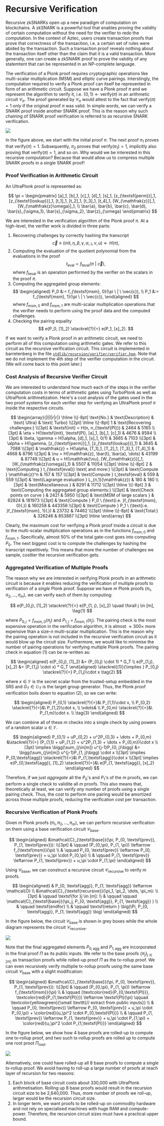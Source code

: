 # Recursive Verification

Recursive zkSNARKs open up a new paradigm of computation on blockchains. A zkSNARK is a powerful tool that enables proving the validity of certain computation without the need for the verifier to redo the computation. In the context of Aztec, users create transaction proofs that prove that correctness of the transaction, i.e. a certain set of rules were abided by the transaction. Such a transaction proof reveals nothing about the transaction itself other than the claim that it is a valid transaction. More generally, one can create a zkSNARK proof to prove the validity of any statemtent that can be represented in an NP-complete language.

The verification of a Plonk proof requires cryptographic operations like multi-scalar multiplication (MSM) and elliptic curve pairings. Interstingly, the computation required to verify a Plonk proof can itself be represented in form of an arithmetic circuit. Suppose we have a Plonk proof $\pi$ and we represent the algorithm to verify it, i.e. $\{0,1\}\leftarrow \textsf{verify}(\pi)$ in an arithmetic circuit $\mathcal{C}_{\pi}$. The proof generated by $\mathcal{C}_{\pi}$ would attest to the fact that $\textsf{verify}(\pi) = 1$ _only_ if the original proof $\pi$ was valid. In simple words, we can verify a SNARK proof inside another SNARK proof. This is the reason why such chaining of SNARK proof verification is referred to as recursive SNARK verification.

![](./images/recursion.png)

In the figure above, we start with the initial proof $\pi$. The next proof $\pi_1$ proves that $\textsf{verify}(\pi) = 1$. Subsequently, $\pi_2$ proves that $\textsf{verify}(\pi_1) = 1$, implicitly also proving that $\textsf{verify}(\pi) = 1$, and so on. Why would we be interested in this recursive computation? Because that would allow us to compress multiple SNARK proofs in a single SNARK proof!

<!-- $$
\begin{aligned}
   \pi_1 &\leftarrow \left\{\textsf{verify}(\pi) \stackrel{?}{=} 1\right\} \\
   \pi_2 &\leftarrow \left\{\textsf{verify}(\pi_1) \stackrel{?}{=} 1\right\} \equiv \left\{\textsf{verify}\left(\left\{\textsf{verify}(\pi) \stackrel{?}{=} 1\right\}\right) \stackrel{?}{=} 1\right\} \\
   \pi_3 &\leftarrow \left\{\textsf{verify}(\pi_2) \stackrel{?}{=} 1\right\} \equiv \left\{\textsf{verify}\left(\left\{\textsf{verify}(\pi_1) \stackrel{?}{=} 1\right\}\right) \stackrel{?}{=} 1\right\} \equiv \left\{\textsf{verify}\left(\left\{\textsf{verify}\left(\left\{\textsf{verify}(\pi) \stackrel{?}{=} 1\right\}\right) \stackrel{?}{=} 1\right\}\right) \stackrel{?}{=} 1\right\}
\end{aligned}
$$ -->

### Proof Verification in Arithmetic Circuit

An UltraPlonk proof is represented as:

$$
\pi = \begin{pmatrix}
    [a]_1, [b]_1, [c]_1, [d]_1, [s]_1, [z_{\textsf{perm}}]_1, [z_{\textsf{lookup}}]_1, [t_1]_1, [t_2]_1, [t_3]_1, [t_4]_1, [W_{\mathfrak{z}}]_1, [W_{\mathfrak{z}\omega}]_1, \\
    \bar{a}, \bar{b}, \bar{c}, \bar{d}, \bar{s}_{\sigma_1}, \bar{s}_{\sigma_2}, \bar{z}_{\omega}
\end{pmatrix}
$$

We are interested in the verification algorithm of the Plonk proof $\pi$. At a high-level, the verifier work is divided in three parts:

1. Recovering challenges by correctly hashing the transcript
   $$
   \vec{c}\equiv (\textsf{init}, \eta, \beta, \gamma, \alpha, \mathfrak{z}, \nu, u) \leftarrow H(\pi),
   $$
2. Computing the evaluation of the quotient polynomial from the evaluations in the proof
   $$
   t_{\textsf{eval}} = f_{\textsf{teval}}(\pi \ | \ \vec{c}),
   $$
   where $f_{\textsf{teval}}$ is an operation performed by the verifier on the scalars in the proof $\pi$.
3. Computing the aggregated group elements:
   $$
   \begin{aligned}
   P_0 &:= f_{\textsf{msm}, 0}(\pi \ | \ \vec{c}), \\
   P_1 &:= f_{\textsf{msm}, 1}(\pi \ | \ \vec{c}),
   \end{aligned}
   $$
   where $f_{\textsf{msm}, 0}$ and $f_{\textsf{msm}, 1}$ are multi-scalar multiplication operations that the verifier needs to perform using the proof data and the computed challenges.
4. Checking the pairing equality
   $$
   e(P_0, [1]_2) \stackrel{?}{=} e(P_1, [x]_2).
   $$

If we want to verify a Plonk proof in an arithmetic circuit, we need to perform all of this computation using arithmetic gates. We refer to this circuit as the recursive verification circuit. This circuit is implemented in barretenberg in the file [`stdlib/recursion/verifier/verifier.hpp`](https://github.com/AztecProtocol/barretenberg/blob/3ce5e7e17ca7bb806373be833a44d55a8e584bda/cpp/src/aztec/stdlib/recursion/verifier/verifier.hpp). Note that we do not implement the 4th step of the verifier computation in the circuit. (We will come back to this point later.)

### Cost Analysis of Recursive Verifier Circuit

We are interested to understand how much each of the steps in the verifier computation costs in terms of arithmetic gates using TurboPlonk as well as UltraPlonk arithmetization. Here's a cost analysis of the gates used in the two proof systems for each verifier step for verifying an UltraPlonk proof $\pi$ inside the respective circuits.

$$
\begin{array}{|l|l|r|r|}
\hline \\[-8pt]
\text{No.} & \text{Description} & \text{ Ultra} & \text{ Turbo} \\[2pt] \hline \\[-8pt]
1 & \text{Recovering challenges:} \\[3pt]
& \textsf{init} = H(n, n_{\textsf{PI}}) & 2464 & 5165 \\[3pt]
& \eta = H(\textsf{init}, \textsf{PI}, [a]_1, [b]_1, [c]_1) & 4676 & 8584 \\[3pt]
& \beta, \gamma = H(\alpha, [d]_1, [s]_1, 0/1) & 3665 & 7103 \\[3pt]
& \alpha = H(\gamma, [z_{\textsf{perm}}]_1, [z_{\textsf{lookup}}]_1) & 3645 & 7088 \\[3pt]
& \mathfrak{z} = H(\alpha, [T_1]_1, [T_2]_1, [T_3]_1, [T_4]_1) & 4668 & 8796 \\[3pt]
& \nu = H(\mathfrak{z}, \bar{t}, \bar{a}, \dots) & 43199 & 87748 \\[3pt]
& u = H(\mathfrak{\nu}, [W_{\mathfrak{z}}]_1, [W_{\mathfrak{z}\omega}]_1) & 5507 & 11054 \\[3pt] \hline \\[-8pt]
2 & \text{Computing } t_{\textsf{eval}} \text{ and more:} \\[3pt]
& \text{Compute } \mathfrak{z}^n & 157 & 157 \\[3pt]
& \text{Compute } t_\textsf{eval} & 559 & 559 \\[3pt]
& \text{Lagrange evaluation } L_{n,1}(\mathfrak{z}) & 180 & 180 \\[3pt]
& \text{Miscellaneous } & 8291 & 11712 \\[3pt] \hline \\[-8pt]
3 & \text{Computing the aggregated group elements:} \\[3pt]
& \text{Check points on curve } & 2421 & 5950 \\[3pt]
& \text{MSM of large scalars } & 62824 & 181973 \\[3pt]
& \text{Compute } P_0 \ (\text{i.e. }f_{\textsf{msm}, 0}(.)) & 160258 & 443356 \\[3pt]
& \text{Compute } P_1 \ (\text{i.e. }f_{\textsf{msm}, 1}(.)) & 23732 & 74462 \\[3pt] \hline \\[-8pt]
& \text{Total:} & 326246 & 853887 \\[3pt] \hline
\end{array}
$$

Clearly, the maximum cost for verifying a Plonk proof inside a circuit is due to the multi-scalar multiplication operations as in the functions $f_{\textsf{msm}, 0}$ and $f_{\textsf{msm}, 1}$. Specifically, almost 50% of the total gate-cost goes into computing $P_0$. The next biggest cost is to compute the challenges by hashing the transcript repetitively. This means that more the number of challenges we sample, costlier the recursive verification gets.

### Aggregated Verification of Multiple Proofs

The reason why we are interested in verifying Plonk proofs in an arithmetic circuit is because it enables reducing the verification of multiple proofs to verification of a _single_ Plonk proof. Suppose we have $m$ Plonk proofs $(\pi_1, \pi_2, \dots, \pi_m)$, we can verify each of them by computing:

$$
e(P_{0,j}, [1]_2) \stackrel{?}{=} e(P_{1, j}, [x]_2) \quad \forall j \in [m],
\tag{1}
$$

where $P_{0, j} = f_{\textsf{msm}, 0}(\pi_j)$ and $P_{1, j} = f_{\textsf{msm}, 1}(\pi_j)$. The pairing check is the most expensive operation in the verification algorithm, it is almost $\approx 300\times$ more expensive than a size-$n$ multi-scalar multiplication. This is the reason why the pairing operation is not included in the recursive verification circuit as it would blow up the circuit size. Furthermore, we would like to minimise the number of pairing operations for verifying multiple Plonk proofs. The pairing check in equation $(1)$ can be re-written as:

$$
\begin{aligned}
   e(P_{0,j}, [1]_2) &= (P_{0,j} \cdot 1) * G_T \\
   e(P_{1,j}, [x]_2) &= (P_{1,j} \cdot x) * G_T
\end{aligned}
\stackrel{(1)}{\implies } P_{0,j} \stackrel{?}{=} P_{1,j}\cdot x \tag{2}
$$

where $x\in\mathbb{F}$ is the secret scalar from the trusted-setup embedded in the SRS and $G_T\in \mathbb{G}_T$ is the target group generator. Thus, the Plonk proof verification boils down to equation $(2)$, so we can write:

$$
\begin{aligned}
   P_{0,1} \stackrel{?}{=}&\ P_{1,1}\cdot x, \\
   P_{0,2} \stackrel{?}{=}&\ P_{1,2}\cdot x, \\
   \vdots&  \\
   P_{0,m} \stackrel{?}{=}&\ P_{1,m}\cdot x. \\
   \tag{3}
\end{aligned}
$$

We can combine all of these $m$ checks into a single check by using powers of a random scalar $u\in\mathbb{F}$.

$$
\begin{aligned}
   P_{0,1} + uP_{0,2} + u^2P_{0,3} + \dots + P_{0,m} &\stackrel{?}{=} (P_{1,1} + uP_{1,2} + u^2P_{1,3} + \dots + P_{0,m})\cdot x \\[3pt]
   \implies \bigg(\sum_{j\in[m]} u^{j-1}P_{0, j}\bigg) &= \bigg(\sum_{j\in[m]} u^{j-1}P_{1, j}\bigg) \cdot x \\[3pt]
   \implies P_{0,\textsf{agg}} \stackrel{?}{=}&\ P_{1,\textsf{agg}}\cdot x \\[3pt]
   \implies e(P_{0,\textsf{agg}}, [1]_2) \stackrel{?}{=}&\ e(P_{1, \textsf{agg}}, [x]_2)
\end{aligned}
$$

Therefore, if we just _aggregate_ all the $P_0$'s and $P_1$'s of the $m$ proofs, we can perform a single check to validite all $m$ proofs. This also means that, theoretically at least, we can verify _any_ number of proofs using a single pairing check. Thus, the cost to perform one pairing would be amortized across those multiple proofs, reducing the verification cost per transaction.

### Recursive Verification of Plonk Proofs

Given $m$ Plonk proofs $(\pi_1, \pi_2, \dots, \pi_m)$, we can perform recursive verification on them using a base verification circuit $\mathcal{C}_{\textsf{base}}$.

$$
\begin{aligned}
   &\mathcal{C}_{\textsf{base}}(\pi, P_{0, \textsf{prev}}, P_{1, \textsf{prev}}): \\[3pt]
   & \qquad (P_{0,\pi}, P_{1, \pi}) \leftarrow f_{\textsf{msm}}(\pi) \\
   & \qquad P_{0, \textsf{prev}} \leftarrow P_{0, \textsf{prev}} + u_\pi \cdot P_{0,\pi} \\
   & \qquad P_{1, \textsf{prev}} \leftarrow P_{1, \textsf{prev}} + u_\pi \cdot P_{1,\pi}
\end{aligned}
$$

Using $\mathcal{C}_{\textsf{base}}$, we can construct a recursive circuit $\mathcal{C}_{\textsf{recursive}}$ to verify $m$ proofs.

$$
\begin{aligned}
   & P_{0, \textsf{agg}}, P_{1, \textsf{agg}} \leftarrow \mathcal{O} \\
   &\mathcal{C}_{\textsf{recursive}}(\pi_1, \pi_2, \dots, \pi_m): \\[3pt]
   & \qquad \textsf{for }j \in [m]: \\
   & \qquad \qquad \mathcal{C}_{\textsf{base}}(\pi_j, P_{0, \textsf{agg}}, P_{1, \textsf{agg}} ) \\
   & \qquad \textsf{endfor} \\
   & \qquad \textsf{return } \big(\Pi, P_{0, \textsf{agg}}, P_{1, \textsf{agg}} \big)
\end{aligned}
$$

In the figure below, the circuit $\mathcal{C}_{\textsf{base}}$ is shown in grey boxes while the whole diagram represents the circuit $\mathcal{C}_{\textsf{recursive}}$.

![](./images/recursion-1.png)

Note that the final aggregated elements $P_{0, \textsf{agg}}$ and $P_{1, \textsf{agg}}$ are incorporated in the final proof $\Pi$ as its public inputs. We refer to the base proofs $\{\pi_j\}_{j\in[m]}$ as transaction proofs while rolled-up proof $\Pi$ as the tx-rollup proof. We can even recursively verify multiplie tx-rollup proofs using the same base circuit $\mathcal{C}_{\textsf{base}}$ with a slight modification:

$$
\begin{aligned}
   &\mathcal{C}_{\textsf{base}}(\pi, P_{0, \textsf{prev}}, P_{1, \textsf{prev}}): \\[3pt]
   & \qquad (P_{0,\pi}, P_{1, \pi}) \leftarrow f_{\textsf{msm}}(\pi) \\
   & \qquad (\textcolor{red}{P_{0,\textsf{PI}}}, \textcolor{red}{P_{1,\textsf{PI}}}) \leftarrow \textsf{PI}(\pi) \qquad \textcolor{yellowgreen}{\small \texttt{// extract from public inputs}} \\
   & \qquad P_{0, \textsf{prev}} \leftarrow P_{0, \textsf{prev}} + u_\pi \cdot P_{0,\pi} + \color{red}{u_\pi^2 \cdot P_{0,\textsf{PI}}} \\
   & \qquad P_{1, \textsf{prev}} \leftarrow P_{1, \textsf{prev}} + u_\pi \cdot P_{1,\pi} + \color{red}{u_\pi^2 \cdot P_{1,\textsf{PI}}}
\end{aligned}
$$

In the figure below, we show how 4 base proofs are rolled-up to compute one tx-rollup proof, and two such tx-rollup proofs are rolled up to compute one root proot $\Pi_{\textsf{root}}$.

![](./images/recursion-2.png)

Alternatively, one could have rolled-up all 8 base proofs to compute a single tx-rollup proof. We avoid having to roll-up a large number of proofs at reach layer of recursion for two reasons:

1. Each block of base circuit costs about 330,000 with UltraPlonk arithmetisation. Rolling up 8 base proofs would result in the recursion circuit size to be 2,640,000. Thus, more number of proofs we roll-up, larger would be the recursion circuit size.
2. In longer term, we want proofs to be rolled-up on commodity hardware and not rely on specialised machines with huge RAM and compute-power. Therefore, the recursion circuit sizes must have a practical upper bound.
